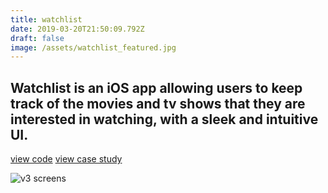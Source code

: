 ```yaml
---
title: watchlist
date: 2019-03-20T21:50:09.792Z
draft: false
image: /assets/watchlist_featured.jpg
---
```


## Watchlist is an iOS app allowing users to keep track of the movies and tv shows that they are interested in watching, with a sleek and intuitive UI.

[view code](https://github.com/claytercek/watchlist)
[view case study](/journal/watchlist)

![v3 screens](/assets/watchlist_v3.jpg)
